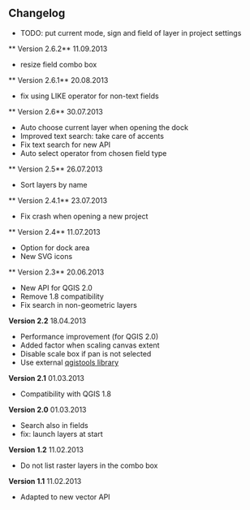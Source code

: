 ##  Changelog

* TODO: put current mode, sign and field of layer in project settings

** Version 2.6.2** 11.09.2013

* resize field combo box

** Version 2.6.1** 20.08.2013

* fix using LIKE operator for non-text fields

** Version 2.6** 30.07.2013

* Auto choose current layer when opening the dock
* Improved text search: take care of accents
* Fix text search for new API
* Auto select operator from chosen field type

** Version 2.5** 26.07.2013

* Sort layers by name

** Version 2.4.1** 23.07.2013

* Fix crash when opening a new project

** Version 2.4** 11.07.2013

* Option for dock area
* New SVG icons

** Version 2.3** 20.06.2013

* New API for QGIS 2.0
* Remove 1.8 compatibility
* Fix search in non-geometric layers

**Version 2.2** 18.04.2013

* Performance improvement (for QGIS 2.0)
* Added factor when scaling canvas extent
* Disable scale box if pan is not selected
* Use external [qgistools library](https://github.com/3nids/qgistools/)

**Version 2.1** 01.03.2013

* Compatibility with QGIS 1.8

**Version 2.0** 01.03.2013

* Search also in fields
* fix: launch layers at start

**Version 1.2** 11.02.2013

* Do not list raster layers in the combo box

**Version 1.1** 11.02.2013

* Adapted to new vector API
